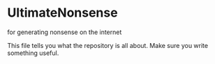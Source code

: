 # UltimateNonsense
for generating nonsense on the internet

This file tells you what the repository is all about.
Make sure you write something useful.
